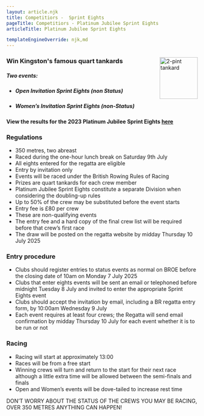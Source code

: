 ```yaml
---
layout: article.njk
title: Competitiors -  Sprint Eights
pageTitle: Competitiors - Platinum Jubilee Sprint Eights
articleTitle: Platinum Jubilee Sprint Eights

templateEngineOverride: njk,md
---
```

<div style=" text-align: left">
<img style="float:right" src="/images/2ptMug.jpg" alt="2-pint tankard" width="100" height="110">
<h3>Win Kingston's famous quart tankards</h3>
</div>
<h5>Two events:</h5>
<ul>
<li><h5>Open Invitation Sprint Eights (non Status)</h5></li>
<li><h5>Women&#8217;s Invitation Sprint Eights (non-Status)</h5></li>
</ul>
<!--
		<br><strong>View the draw for the 2021 Diamond Jubilee Sprint Eights <a href="docs/DiamondJubileeSprintEights - Draw 2021.pdf">here</a> </strong>
		-->
<p><strong>View the results for the 2023 Platinum Jubilee Sprint Eights <a href="/docs/PlatinumJubileeSprintEights - Results 2023.pdf">here</a> </strong></p>
		<h3>Regulations</h3>
        <ul>
          <li>350 metres, two abreast</li>
          <li>Raced during the one-hour lunch break on Saturday 9th July</li>
          <li>All eights entered for the regatta are eligible</li> 
          <li>Entry by invitation only</li>
          <li>Events will be raced under the British Rowing Rules of Racing</li>
          <li>Prizes are quart tankards for each crew member</li>
          <li>Platinum Jubilee Sprint Eights constitute a separate Division when considering the doubling-up rules</li>
          <li>Up to 50% of the crew may be substituted before the event starts</li>
          <li>Entry fee is £80 per crew</li>
          <li>These are non-qualifying events</li>
          <li>The entry fee and a hard copy of the final crew list will be required before that crew&#8217;s first race</li>
          <li>The draw will be posted on the regatta website by midday Thursday 
			10 July 2025</li>
        </ul>
		<h3>Entry procedure</h3>
        <ul>
          <li>Clubs should register entries to status events as normal on BROE before the closing date of 10am on Monday 7 July 2025</li>
          <li>Clubs that enter eights events will be sent an email or telephoned before midnight Tuesday 8 July and invited to enter the appropriate Sprint Eights event</li>
          <li>Clubs should accept the invitation by email, including a BR regatta entry form, by 10:00am 
			Wednesday 9 July</li>
          <li>Each event requires at least four crews; the Regatta will send email confirmation by midday Thursday 10 July for each event whether it is to be run or not</li>
        </ul>
		<h3>Racing</h3>
        <ul>
          <li>Racing will start at approximately 13:00</li>
			<li>Races will be from a free start</li>
          <li>Winning crews will turn and return to the start for their next race although a little extra time will be allowed between the semi-finals and finals</li>
          <li>Open and Women&#8217;s events will be dove-tailed to increase rest time</li>
        </ul>
        <p class=capTxt>DON&#8217;T WORRY ABOUT THE STATUS OF THE CREWS YOU MAY BE RACING, <br>
        OVER 350 METRES ANYTHING CAN HAPPEN!<p>